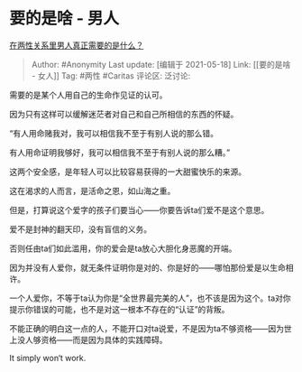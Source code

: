 # 要的是啥 - 男人
[在两性关系里男人真正需要的是什么？](https://www.zhihu.com/question/319606888/answer/1891763983)

> Author: #Anonymity
> Last update: [编辑于 2021-05-18]
> Link: [[要的是啥 - 女人]]
> Tag: #两性 #Caritas
> 评论区:
> 泛讨论:

需要的是某个人用自己的生命作见证的认可。

因为只有这样可以缓解迷茫者对自己和自己所相信的东西的怀疑。

“有人用命赌我对，我可以相信我不至于有别人说的那么错。

有人用命证明我够好，我可以相信我不至于有别人说的那么糟。”

这两个安全感，是年轻人可以比较容易获得的一大甜蜜快乐的来源。

这在渴求的人而言，是活命之恩，如山海之重。

但是，打算说这个爱字的孩子们要当心——你要告诉ta们爱不是这个意思。

爱不是封神的翻天印，没有盲信的义务。

否则任由ta们如此滥用，你的爱会是ta放心大胆化身恶魔的开端。

因为并没有人爱你，就无条件证明你是对的、你是好的——哪怕那份爱是以生命相许。

一个人爱你，不等于ta认为你是“全世界最完美的人”，也不该是因为这个。ta对你提示你错误的可能，也不是对这一根本不存在的“认证”的背叛。

不能正确的明白这一点的人，不能开口对ta说爱，不是因为ta不够资格——因为世上没人够资格——而是因为具体的实践障碍。

It simply won‘t work.
